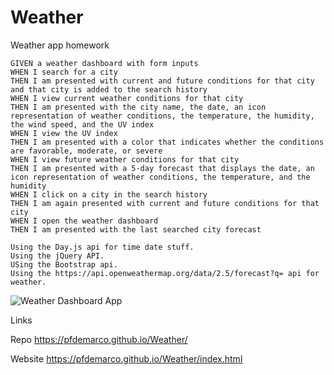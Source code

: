 # Weather
Weather app homework

    GIVEN a weather dashboard with form inputs
    WHEN I search for a city
    THEN I am presented with current and future conditions for that city and that city is added to the search history
    WHEN I view current weather conditions for that city
    THEN I am presented with the city name, the date, an icon representation of weather conditions, the temperature, the humidity, the wind speed, and the UV index
    WHEN I view the UV index
    THEN I am presented with a color that indicates whether the conditions are favorable, moderate, or severe
    WHEN I view future weather conditions for that city
    THEN I am presented with a 5-day forecast that displays the date, an icon representation of weather conditions, the temperature, and the humidity
    WHEN I click on a city in the search history
    THEN I am again presented with current and future conditions for that city
    WHEN I open the weather dashboard
    THEN I am presented with the last searched city forecast

    Using the Day.js api for time date stuff.
    Using the jQuery API.
    USing the Bootstrap api.
    Using the https://api.openweathermap.org/data/2.5/forecast?q= api for weather.

![Weather Dashboard App]('WeatherHW_PFD.jpg)

Links

Repo
https://pfdemarco.github.io/Weather/


Website
https://pfdemarco.github.io/Weather/index.html